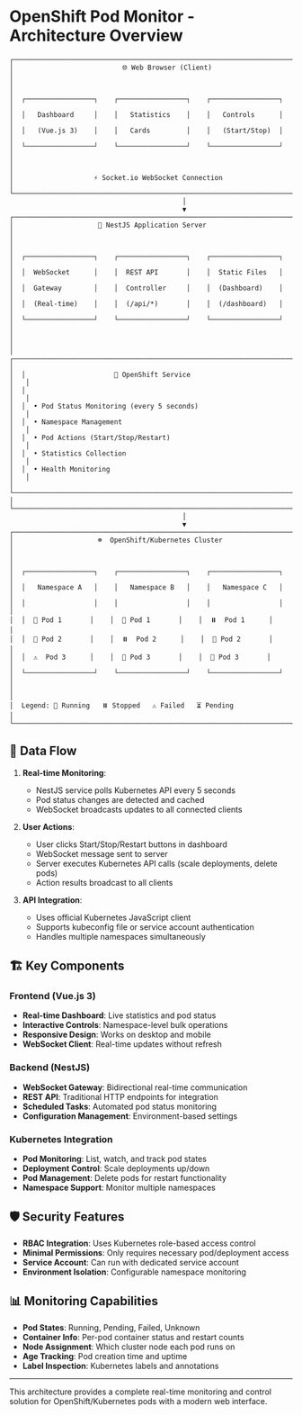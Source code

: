 # OpenShift Pod Monitor - Architecture Overview

```
┌─────────────────────────────────────────────────────────────────────────────────┐
│                           🌐 Web Browser (Client)                               │
│                                                                                 │
│  ┌─────────────────┐    ┌─────────────────┐    ┌─────────────────┐            │
│  │   Dashboard     │    │   Statistics    │    │   Controls      │            │
│  │   (Vue.js 3)    │    │   Cards         │    │   (Start/Stop)  │            │
│  └─────────────────┘    └─────────────────┘    └─────────────────┘            │
│                                                                                 │
│                    ⚡ Socket.io WebSocket Connection                            │
└─────────────────────────────────────────────────────────────────────────────────┘
                                           │
                                           ▼
┌─────────────────────────────────────────────────────────────────────────────────┐
│                     🚀 NestJS Application Server                                │
│                                                                                 │
│  ┌─────────────────┐    ┌─────────────────┐    ┌─────────────────┐            │
│  │  WebSocket      │    │  REST API       │    │  Static Files   │            │
│  │  Gateway        │    │  Controller     │    │  (Dashboard)    │            │
│  │  (Real-time)    │    │  (/api/*)       │    │  (/dashboard)   │            │
│  └─────────────────┘    └─────────────────┘    └─────────────────┘            │
│                                                                                 │
│  ┌─────────────────────────────────────────────────────────────────────────┐   │
│  │                      🔧 OpenShift Service                               │   │
│  │                                                                         │   │
│  │  • Pod Status Monitoring (every 5 seconds)                             │   │
│  │  • Namespace Management                                                 │   │
│  │  • Pod Actions (Start/Stop/Restart)                                    │   │
│  │  • Statistics Collection                                               │   │
│  │  • Health Monitoring                                                   │   │
│  └─────────────────────────────────────────────────────────────────────────┘   │
└─────────────────────────────────────────────────────────────────────────────────┘
                                           │
                                           ▼
┌─────────────────────────────────────────────────────────────────────────────────┐
│                     ☸️  OpenShift/Kubernetes Cluster                           │
│                                                                                 │
│  ┌─────────────────┐    ┌─────────────────┐    ┌─────────────────┐            │
│  │   Namespace A   │    │   Namespace B   │    │   Namespace C   │            │
│  │                 │    │                 │    │                 │            │
│  │  🏃 Pod 1       │    │  🏃 Pod 1       │    │  ⏸️  Pod 1      │            │
│  │  🏃 Pod 2       │    │  ⏸️  Pod 2      │    │  🏃 Pod 2       │            │
│  │  ⚠️  Pod 3      │    │  🏃 Pod 3       │    │  🏃 Pod 3       │            │
│  └─────────────────┘    └─────────────────┘    └─────────────────┘            │
│                                                                                 │
│  Legend: 🏃 Running   ⏸️ Stopped   ⚠️ Failed   ⏳ Pending                      │
└─────────────────────────────────────────────────────────────────────────────────┘
```

## 🔄 Data Flow

1. **Real-time Monitoring**: 
   - NestJS service polls Kubernetes API every 5 seconds
   - Pod status changes are detected and cached
   - WebSocket broadcasts updates to all connected clients

2. **User Actions**:
   - User clicks Start/Stop/Restart buttons in dashboard
   - WebSocket message sent to server
   - Server executes Kubernetes API calls (scale deployments, delete pods)
   - Action results broadcast to all clients

3. **API Integration**:
   - Uses official Kubernetes JavaScript client
   - Supports kubeconfig file or service account authentication
   - Handles multiple namespaces simultaneously

## 🏗️ Key Components

### Frontend (Vue.js 3)
- **Real-time Dashboard**: Live statistics and pod status
- **Interactive Controls**: Namespace-level bulk operations
- **Responsive Design**: Works on desktop and mobile
- **WebSocket Client**: Real-time updates without refresh

### Backend (NestJS)
- **WebSocket Gateway**: Bidirectional real-time communication
- **REST API**: Traditional HTTP endpoints for integration
- **Scheduled Tasks**: Automated pod status monitoring
- **Configuration Management**: Environment-based settings

### Kubernetes Integration
- **Pod Monitoring**: List, watch, and track pod states
- **Deployment Control**: Scale deployments up/down
- **Pod Management**: Delete pods for restart functionality
- **Namespace Support**: Monitor multiple namespaces

## 🛡️ Security Features

- **RBAC Integration**: Uses Kubernetes role-based access control
- **Minimal Permissions**: Only requires necessary pod/deployment access  
- **Service Account**: Can run with dedicated service account
- **Environment Isolation**: Configurable namespace monitoring

## 📊 Monitoring Capabilities

- **Pod States**: Running, Pending, Failed, Unknown
- **Container Info**: Per-pod container status and restart counts
- **Node Assignment**: Which cluster node each pod runs on
- **Age Tracking**: Pod creation time and uptime
- **Label Inspection**: Kubernetes labels and annotations

---

This architecture provides a complete real-time monitoring and control solution for OpenShift/Kubernetes pods with a modern web interface.
